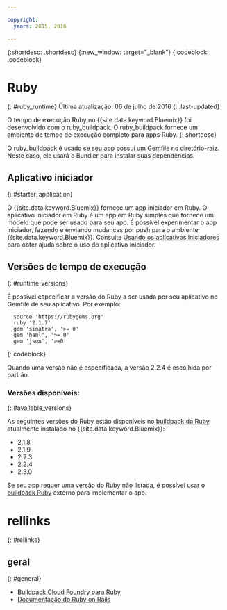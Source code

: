 ```yaml
---

copyright:
  years: 2015, 2016

---
```


{:shortdesc: .shortdesc}
{:new_window: target="_blank"}
{:codeblock: .codeblock}

# Ruby
{: #ruby_runtime}
Última atualização: 06 de julho de 2016
{: .last-updated}

O tempo de execução Ruby no {{site.data.keyword.Bluemix}} foi desenvolvido com o ruby_buildpack.
O ruby_buildpack fornece um ambiente de tempo de execução completo para apps Ruby.
{: shortdesc}

O ruby_buildpack é usado se seu app possui um Gemfile no diretório-raiz. Neste caso, ele usará o Bundler para instalar suas dependências.

## Aplicativo iniciador
{: #starter_application}

O {{site.data.keyword.Bluemix}} fornece um app iniciador em Ruby.  O aplicativo iniciador em Ruby é um app em Ruby simples que fornece um modelo que pode
ser usado para seu app. É possível experimentar o app iniciador, fazendo e enviando mudanças por push para o
ambiente {{site.data.keyword.Bluemix}}.  Consulte [Usando os aplicativos iniciadores](../../cfapps/starter_app_usage.html) para obter ajuda sobre o uso
do aplicativo iniciador.

## Versões de tempo de execução
{: #runtime_versions}

É possível especificar a versão do Ruby a ser usada por seu aplicativo no Gemfile de seu aplicativo. Por exemplo:


```
  source 'https://rubygems.org'
  ruby '2.1.7'
  gem 'sinatra', '>= 0'
  gem 'haml', '>= 0'
  gem 'json', '>=0'
```
{: codeblock}

Quando uma versão não é especificada, a versão 2.2.4 é escolhida por padrão.

### Versões disponíveis:
{: #available_versions}

As seguintes versões do Ruby estão disponíveis no [buildpack do Ruby](https://github.com/cloudfoundry/ruby-buildpack/releases/tag/v1.6.16) atualmente instalado no {{site.data.keyword.Bluemix}}:

* 2.1.8
* 2.1.9
* 2.2.3
* 2.2.4
* 2.3.0

Se seu app requer uma versão do Ruby não listada, é possível usar o
[buildpack Ruby](https://github.com/cloudfoundry/ruby-buildpack) externo para implementar o app.

# rellinks
{: #rellinks}
## geral
{: #general}
* [Buildpack Cloud Foundry para Ruby](https://github.com/cloudfoundry/cf-buildpack-ruby)
* [Documentação do Ruby on Rails](http://api.rubyonrails.org/)
